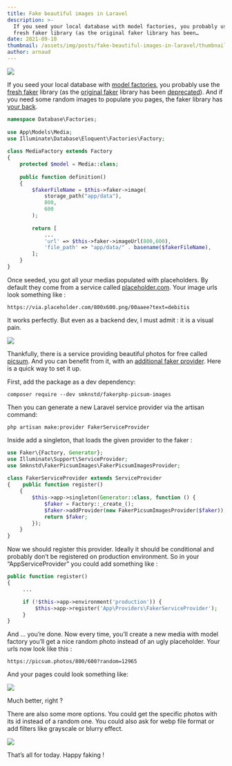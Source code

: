 ```yaml
---
title: Fake beautiful images in Laravel
description: >-
  If you seed your local database with model factories, you probably use the
  fresh faker library (as the original faker library has been…
date: 2021-09-10
thumbnail: /assets/img/posts/fake-beautiful-images-in-laravel/thumbnail.jpg
author: arnaud
---
```


![](/assets/img/posts/fake-beautiful-images-in-laravel/thumbnail.jpg)

If you seed your local database with [model factories](https://laravel.com/docs/8.x/database-testing#defining-model-factories), you probably use the [fresh faker](https://github.com/fakerphp/faker) library (as the [original faker](https://github.com/fzaninotto/Faker) library has been [deprecated](https://marmelab.com/blog/2020/10/21/sunsetting-faker.html)). And if you need some random images to populate you pages, the faker library has [your back](https://fakerphp.github.io/formatters/image/).

```php
namespace Database\Factories;  
  
use App\Models\Media;  
use Illuminate\Database\Eloquent\Factories\Factory;  
  
class MediaFactory extends Factory  
{  
    protected $model = Media::class;  
  
    public function definition()  
    {  
        $fakerFileName = $this->faker->image(  
            storage_path("app/data"),  
            800,  
            600  
        );  
  
        return [  
            ...  
            'url' => $this->faker->imageUrl(800,600),  
            'file_path' => "app/data/" . basename($fakerFileName),  
        ];  
    }  
}
```

Once seeded, you got all your medias populated with placeholders. By default they come from a service called [placeholder.com](https://placeholder.com/). Your image urls look something like :

```
https://via.placeholder.com/800x600.png/00aaee?text=debitis
```

It works perfectly. But even as a backend dev, I must admit : it is a visual pain.

![](/assets/img/posts/fake-beautiful-images-in-laravel/placeholders.png)

Thankfully, there is a service providing beautiful photos for free called [picsum](https://picsum.photos). And you can benefit from it, with an [additional faker provider](https://github.com/smknstd/fakerphp-picsum-images). Here is a quick way to set it up.

First, add the package as a dev dependency:

```
composer require --dev smknstd/fakerphp-picsum-images
```

Then you can generate a new Laravel service provider via the artisan command:

```
php artisan make:provider FakerServiceProvider
```

Inside add a singleton, that loads the given provider to the faker :

```php
use Faker\{Factory, Generator};  
use Illuminate\Support\ServiceProvider;  
use Smknstd\FakerPicsumImages\FakerPicsumImagesProvider;  
  
class FakerServiceProvider extends ServiceProvider  
{    public function register()  
    {  
        $this->app->singleton(Generator::class, function () {  
            $faker = Factory::_create_();  
            $faker->addProvider(new FakerPicsumImagesProvider($faker));  
            return $faker;  
        });  
    }  
}
```

Now we should register this provider. Ideally it should be conditional and probably don’t be registered on production environment. So in your “AppServiceProvider” you could add something like :

```php
public function register()  
{  
     ...

     if (!$this->app->environment('production')) {  
         $this->app->register('App\Providers\FakerServiceProvider');  
     }  
}
```

And … you’re done. Now every time, you’ll create a new media with model factory you’ll get a nice random photo instead of an ugly placeholder. Your urls now look like this :

```
https://picsum.photos/800/600?random=12965
```

And your pages could look something like:

![](/assets/img/posts/fake-beautiful-images-in-laravel/images.png)

Much better, right ?

There are also some more options. You could get the specific photos with its id instead of a random one. You could also ask for webp file format or add filters like grayscale or blurry effect.

![](/assets/img/posts/fake-beautiful-images-in-laravel/images-black-white.png)

That’s all for today. Happy faking !
